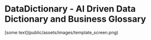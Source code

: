 <h1>DataDictionary - AI Driven Data Dictionary and Business Glossary </h1>
[some text](public/assets/images/template_screen.png)
